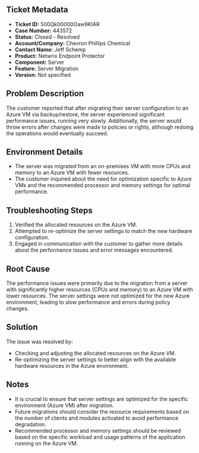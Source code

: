 ## Ticket Metadata
- **Ticket ID:** 500Qk00000Oaw9KIAR
- **Case Number:** 443572
- **Status:** Closed - Resolved
- **Account/Company:** Chevron Phillips Chemical
- **Contact Name:** Jeff Schemp
- **Product:** Netwrix Endpoint Protector
- **Component:** Server
- **Feature:** Server Migration
- **Version:** Not specified

## Problem Description
The customer reported that after migrating their server configuration to an Azure VM via backup/restore, the server experienced significant performance issues, running very slowly. Additionally, the server would throw errors after changes were made to policies or rights, although redoing the operations would eventually succeed.

## Environment Details
- The server was migrated from an on-premises VM with more CPUs and memory to an Azure VM with fewer resources.
- The customer inquired about the need for optimization specific to Azure VMs and the recommended processor and memory settings for optimal performance.

## Troubleshooting Steps
1. Verified the allocated resources on the Azure VM.
2. Attempted to re-optimize the server settings to match the new hardware configuration.
3. Engaged in communication with the customer to gather more details about the performance issues and error messages encountered.

## Root Cause
The performance issues were primarily due to the migration from a server with significantly higher resources (CPUs and memory) to an Azure VM with lower resources. The server settings were not optimized for the new Azure environment, leading to slow performance and errors during policy changes.

## Solution
The issue was resolved by:
- Checking and adjusting the allocated resources on the Azure VM.
- Re-optimizing the server settings to better align with the available hardware resources in the Azure environment.

## Notes
- It is crucial to ensure that server settings are optimized for the specific environment (Azure VM) after migration.
- Future migrations should consider the resource requirements based on the number of clients and modules activated to avoid performance degradation.
- Recommended processor and memory settings should be reviewed based on the specific workload and usage patterns of the application running on the Azure VM.